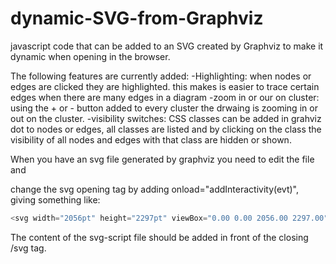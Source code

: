 # dynamic-SVG-from-Graphviz
javascript code that can be added to an SVG created by Graphviz to make it dynamic when opening in the browser.

The following features are currently added:
-Highlighting: when nodes or edges are clicked they are highlighted. this makes is easier to trace certain edges when there are many edges in a diagram
-zoom in or our on cluster: using the + or - button added to every cluster the drwaing is zooming in or out on the cluster.
-visibility switches: CSS classes can be added in grahviz dot to nodes or edges, all classes are listed and by clicking on the class the visibility of all nodes and edges with that class are hidden or shown.

When you have an svg file generated by graphviz you need to edit the file and

change the svg opening tag by adding  onload="addInteractivity(evt)", giving something like:
```javascript
<svg width="2056pt" height="2297pt" viewBox="0.00 0.00 2056.00 2297.00" xmlns="http://www.w3.org/2000/svg" xmlns:xlink="http://www.w3.org/1999/xlink" onload="addInteractivity(evt)">
```


The content of the svg-script file should be added in front of the closing /svg tag.
